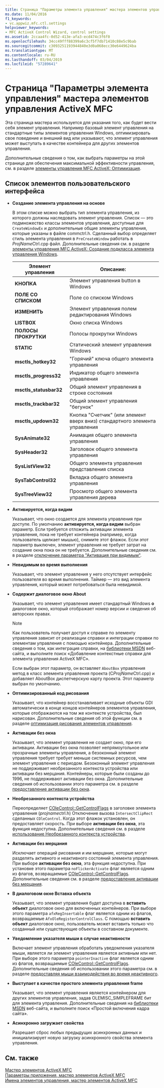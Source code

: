 ```yaml
---
title: Страница "Параметры элемента управления" мастера элементов управления ActiveX MFC
ms.date: 11/04/2016
f1_keywords:
- vc.appwiz.mfc.ctl.settings
helpviewer_keywords:
- MFC ActiveX Control Wizard, control settings
ms.assetid: 2ccaa4fc-0d52-413e-afa3-ecd474c3f6f0
ms.openlocfilehash: 34cc49fff88399a6c3cf5f7db71410c88e5c9bab
ms.sourcegitcommit: c3093251193944840e3d0a068ecc30e6449624ba
ms.translationtype: MT
ms.contentlocale: ru-RU
ms.lasthandoff: 03/04/2019
ms.locfileid: "57289641"
---
```

# <a name="control-settings-mfc-activex-control-wizard"></a>Страница "Параметры элемента управления" мастера элементов управления ActiveX MFC

Эта страница мастера используется для указания того, как будет вести себя элемент управления. Например базовый элемент управления на стандартные типы элементов управления Windows, оптимизировать свое поведение и внешний вид или указывают, что элемент управления может выступать в качестве контейнера для других элементов управления.

Дополнительные сведения о том, как выбрать параметры на этой странице для обеспечения максимальной эффективности управления, см. в разделе [элементы управления MFC ActiveX: Оптимизация](../../mfc/mfc-activex-controls-optimization.md).

## <a name="uielement-list"></a>Список элементов пользовательского интерфейса

- **Создание элемента управления на основе**

   В этом списке можно выбрать тип элемента управления, из которого должны наследовать элемент управления. Список — это подмножество классы элементов управления, доступные для `CreateWindowEx` и дополнительные общие элементы управления, которые указаны в файле commctrl.h. Сделанный выбор определяет стиль элемента управления в `PreCreateWindow` работать в *ProjName*Ctrl.cpp файл. Дополнительные сведения см. в разделе [элементы управления MFC ActiveX: Создание подкласса элемента управления Windows](../../mfc/mfc-activex-controls-subclassing-a-windows-control.md).

   |Элемент управления|Описание:|
   |-------------|-----------------|
   |**КНОПКА**|Элемент управления button в Windows|
   |**ПОЛЕ СО СПИСКОМ**|Поле со списком Windows|
   |**ИЗМЕНИТЬ**|Элемент управления полем редактирования Windows|
   |**LISTBOX**|Окно списка Windows|
   |**ПОЛОСЫ ПРОКРУТКИ**|Полосы прокрутки Windows|
   |**STATIC**|Статический элемент управления Windows|
   |**msctls_hotkey32**|"Горячий" ключа общего элемента управления|
   |**msctls_progress32**|Индикатор общего элемента управления|
   |**msctls_statusbar32**|Общий элемент управления в строке состояния|
   |**msctls_trackbar32**|Общий элемент управления "бегунок"|
   |**msctls_updown32**|Кнопка "Счетчик" (или элемент вверх вниз) стандартного элемента управления|
   |**SysAnimate32**|Анимация общего элемента управления|
   |**SysHeader32**|Заголовок общего элемента управления|
   |**SysListView32**|Общего элемента управления представления списка|
   |**SysTabControl32**|Вкладка общего элемента управления|
   |**SysTreeView32**|Просмотр общего элемента управления дерева|

- **Активируется, когда видим**

   Указывает, что окно создается для элемента управления при доступе. По умолчанию **активируется, когда видим** выбран параметр. Если требуется отложить активации элемента управления, пока не требует контейнера (например, когда пользователь щелкает мышью), снимите этот флажок. Если этот параметр выключен, элемент управления не требует затрат на создание окна пока он не требуется. Дополнительные сведения см. в разделе [отключение параметра "Активация при видимым"](../../mfc/turning-off-the-activate-when-visible-option.md).

- **Невидимым во время выполнения**

   Указывает, что элемент управления у него отсутствует интерфейс пользователя во время выполнения. Таймер — это вид элемента управления, который может потребоваться была невидимой.

- **Содержит диалоговое окно About**

   Указывает, что элемент управления имеет стандартный Windows **о** диалоговое окно, который отображает номер версии и сведения об авторских правах.

   > [!NOTE]
   > Как пользователь получает доступ к справке по элементу управления зависит от реализации справки и интеграции справки по элементам управления с помощью контейнера. Дополнительные сведения о том, как интеграция справки, на [библиотеки MSDN](http://go.microsoft.com/fwlink/p/?linkid=150542) веб-сайта, и выполните поиск «Добавление контекстные справки для элемента управления ActiveX MFC».

   Если выбран этот параметр, он вставляет `AboutBox` управления метод в класс элемента управления проекта (C*ProjName*Ctrl.cpp) и добавляет AboutBox диспетчерскую карту проекта. Этот параметр выбран по умолчанию.

- **Оптимизированный код рисования**

   Указывает, что контейнер восстанавливает исходные объекты GDI автоматически в конце концов контейнеров элементов управления, которые отображаются на том же контексте устройства, был нарисован. Дополнительные сведения об этой функции см. в разделе [оптимизация рисования элементов управления](../../mfc/optimizing-control-drawing.md).

- **Активации без окна**

   Указывает, что элемент управления не создает окно, при его активации. Активации без окна позволяет непрямоугольное или прозрачные элементы управления, а безоконный элемент управления требует требует меньше системных ресурсов, чем элемент управления с периодом. Безоконный элемент управления не поддерживает необрезанного контекста устройства или активации без мерцания. Контейнеры, которые были созданы до 1996, не поддерживают активации без окна. Дополнительные сведения об использовании этого параметра см. в разделе [предоставление активации без окна](../../mfc/providing-windowless-activation.md).

- **Необрезанного контекста устройства**

   Переопределяет [COleControl::GetControlFlags](../../mfc/reference/colecontrol-class.md#getcontrolflags) в заголовке элемента управления (*projname*ctrl.h) Отключение вызова `IntersectClipRect` сделанных `COleControl`. Когда этот флажок установлен, он предоставляет скорость. При выборе **активации без окна**, эта функция недоступна. Дополнительные сведения см. в разделе [использование Необрезанного контекста устройства](../../mfc/using-an-unclipped-device-context.md).

- **Активации без мерцания**

   Исключает операций рисования и им мерцание, которые могут разделять активного и неактивного состояний элемента управления. При выборе **активации без окна**, эта функция недоступна. При установке этого параметра `noFlickerActivate` флаг является одним из флагов, возвращаемые [COleControl::GetControlFlags](../../mfc/reference/colecontrol-class.md#getcontrolflags). Дополнительные сведения см. в разделе [предоставление активации без мерцания](../../mfc/providing-flicker-free-activation.md).

- **В диалоговом окне Вставка объекта**

   Указывает, что элемент управления будет доступна в **вставить объект** диалоговое окно для включенных контейнеров. При выборе этого параметра `afxRegInsertable` флаг является одним из флагов, возвращаемые `AfxOleRegisterControlClass`. С помощью **вставить объект** диалоговое окно, пользователь может вставить только что созданный или существующие объекты в составном документе.

- **Уведомление указателя мыши в случае неактивности**

   Включает элемент управления обработать уведомления указателя мыши, является ли элемент управления является активным или нет. При выборе этого параметра `pointerInactive` флаг является одним из флагов, возвращаемые [COleControl::GetControlFlags](../../mfc/reference/colecontrol-class.md#getcontrolflags). Дополнительные сведения об использовании этого параметра см. в разделе [предоставляя мыши взаимодействия во время неактивного](../../mfc/providing-mouse-interaction-while-inactive.md).

- **Выступает в качестве простого элемента управления frame**

   Указывает, что элемент управления является контейнером для других элементов управления, задав OLEMISC_SIMPLEFRAME бит для элемента управления. Дополнительные сведения на [библиотеки MSDN](http://go.microsoft.com/fwlink/p/?linkid=150542) веб-сайта, и выполните поиск «Простой включения кадра сайта».

- **Асинхронно загружает свойства**

   Разрешает сброс любых предыдущих асинхронных данных и инициализирует новую загрузку асинхронного свойства элемента управления.

## <a name="see-also"></a>См. также

[Мастер элементов ActiveX MFC](../../mfc/reference/mfc-activex-control-wizard.md)<br/>
[Параметры приложения, мастер элементов ActiveX MFC](../../mfc/reference/application-settings-mfc-activex-control-wizard.md)<br/>
[Имена элементов управления, мастер элементов ActiveX MFC](../../mfc/reference/control-names-mfc-activex-control-wizard.md)
